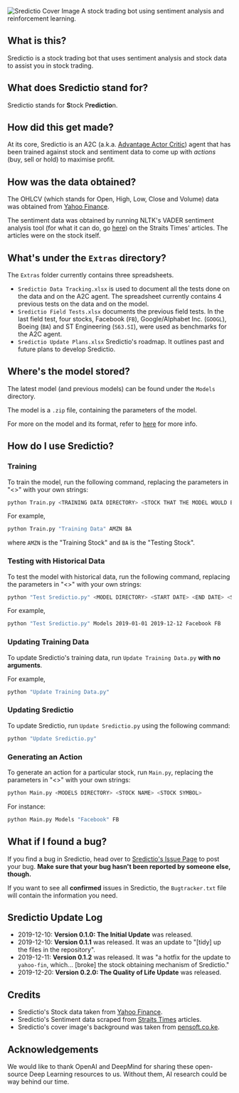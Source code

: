 ![Sredictio Cover Image](https://user-images.githubusercontent.com/25820201/69715400-246fa900-1143-11ea-91e1-7f9107c652a0.jpg)
A stock trading bot using sentiment analysis and reinforcement learning.

## What is this?
Sredictio is a stock trading bot that uses sentiment analysis and stock data to assist you in stock trading.

## What does Sredictio stand for?
Sredictio stands for  **S**tock P**redictio**n. 

## How did this get made?
At its core, Sredictio is an A2C (a.k.a. [Advantage Actor Critic](https://sergioskar.github.io/Actor_critics/)) agent that has been trained against stock and sentiment data to come up with *actions* (buy, sell or hold) to maximise profit.

## How was the data obtained?
The OHLCV (which stands for Open, High, Low, Close and Volume) data was obtained from [Yahoo Finance](https://finance.yahoo.com/).

The sentiment data was obtained by running NLTK's VADER sentiment analysis tool (for what it can do, go [here](https://medium.com/analytics-vidhya/simplifying-social-media-sentiment-analysis-using-vader-in-python-f9e6ec6fc52f)) on the Straits Times' articles. The articles were on the stock itself.

## What's under the `Extras` directory?
The `Extras` folder currently contains three spreadsheets. 

- `Sredictio Data Tracking.xlsx` is used to document all the tests done on the data and on the A2C agent. The spreadsheet currently contains 4 previous tests on the data and on the model.
- `Sredictio Field Tests.xlsx` documents the previous field tests. In the last field test, four stocks, Facebook (`FB`), Google/Alphabet Inc. (`GOOGL`), Boeing (`BA`) and ST Engineering (`S63.SI`), were used as benchmarks for the A2C agent.
- `Sredictio Update Plans.xlsx` Sredictio's roadmap. It outlines past and future plans to develop Sredictio.

## Where's the model stored?
The latest model (and previous models) can be found under the `Models` directory.

The model is a `.zip` file, containing the parameters of the model.

For more on the model and its format, refer to [here](https://stable-baselines.readthedocs.io/en/master/guide/save_format.html) for more info.

## How do I use Sredictio?
### Training
To train the model, run the following command, replacing the parameters in "<>" with your own strings:

```bash
python Train.py <TRAINING DATA DIRECTORY> <STOCK THAT THE MODEL WOULD BE TRAINED ON> <STOCK THAT THE MODEL WOULD BE TESTED ON>
```

For example,
```bash
python Train.py "Training Data" AMZN BA
```
where `AMZN` is the "Training Stock" and `BA` is the "Testing Stock".

### Testing with Historical Data
To test the model with historical data, run the following command, replacing the parameters in "<>" with your own strings:

```bash
python "Test Sredictio.py" <MODEL DIRECTORY> <START DATE> <END DATE> <STOCK NAME> <STOCK SYMBOL>
```

For example,
```bash
python "Test Sredictio.py" Models 2019-01-01 2019-12-12 Facebook FB
```

### Updating Training Data
To update Sredictio's training data, run `Update Training Data.py` **with no arguments**.

For example,
```bash
python "Update Training Data.py"
```

### Updating Sredictio
To update Sredictio, run `Update Sredictio.py` using the following command:
```bash
python "Update Sredictio.py"
```

### Generating an Action
To generate an action for a particular stock, run `Main.py`, replacing the parameters in "<>" with your own strings:
```bash
python Main.py <MODELS DIRECTORY> <STOCK NAME> <STOCK SYMBOL>
```

For instance:
```bash
python Main.py Models "Facebook" FB
```

## What if I found a bug?
If you find a bug in Sredictio, head over to [Sredictio's Issue Page](https://github.com/Ryan-Kan/Sredictio/issues) to post your bug. **Make sure that your bug hasn't been reported by someone else, though.**

If you want to see all **confirmed** issues in Sredictio, the `Bugtracker.txt` file will contain the information you need.

## Sredictio Update Log
- 2019-12-10: **Version 0.1.0: The Initial Update** was released.
- 2019-12-10: **Version 0.1.1** was released. It was an update to "[tidy] up the files in the repository".
- 2019-12-11: **Version 0.1.2** was released. It was "a hotfix for the update to `yahoo-fin`, which... [broke] the stock obtaining mechanism of Sredictio."
- 2019-12-20: **Version 0.2.0: The Quality of Life Update** was released.

## Credits
- Sredictio's Stock data taken from [Yahoo Finance](https://finance.yahoo.com/).
- Sredictio's Sentiment data scraped from [Straits Times](https://www.straitstimes.com/) articles.
- Sredictio's cover image's background was taken from [pensoft.co.ke](https://www.pensoft.co.ke/stocks-backgrounds-ultra-hd/).

## Acknowledgements
We would like to thank OpenAI and DeepMind for sharing these open-source Deep Learning resources to us. Without them, AI research could be way behind our time.
